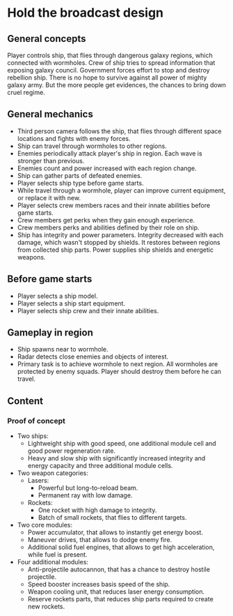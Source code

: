 # Hold the broadcast design

## General concepts
Player controls ship, that flies through dangerous galaxy regions, which connected with wormholes. Crew of ship tries to spread information that exposing galaxy council. Government forces effort to stop and destroy rebellion ship. There is no hope to survive against all power of mighty galaxy army. But the more people get evidences, the chances to bring down cruel regime.

## General mechanics
- Third person camera follows the ship, that flies through different space locations and fights with enemy forces.
- Ship can travel through wormholes to other regions.
- Enemies periodically attack player's ship in region. Each wave is stronger than previous.
- Enemies count and power increased with each region change.
- Ship can gather parts of defeated enemies.
- Player selects ship type before game starts.
- While travel through a wormhole, player can improve current equipment, or replace it with new.
- Player selects crew members races and their innate abilities before game starts.
- Crew members get perks when they gain enough experience.
- Crew members perks and abilities defined by their role on ship.
- Ship has integrity and power parameters. Integrity decreased with each damage, which wasn't stopped by shields. It restores between regions from collected ship parts. Power supplies ship shields and energetic weapons.

## Before game starts
- Player selects a ship model.
- Player selects a ship start equipment.
- Player selects ship crew and their innate abilities.

## Gameplay in region
- Ship spawns near to wormhole.
- Radar detects close enemies and objects of interest.
- Primary task is to achieve wormhole to next region. All wormholes are protected by enemy squads. Player should destroy them before he can travel.

## Content

### Proof of concept
- Two ships:
    - Lightweight ship with good speed, one additional module cell and good power regeneration rate.
    - Heavy and slow ship with significantly increased integrity and energy capacity and three additional module cells.
- Two weapon categories:
    - Lasers:
        - Powerful but long-to-reload beam.
        - Permanent ray with low damage.
    - Rockets:
        - One rocket with high damage to integrity.
        - Batch of small rockets, that flies to different targets.
- Two core modules:
    - Power accumulator, that allows to instantly get energy boost.
    - Maneuver drives, that allows to dodge enemy fire.
    - Additional solid fuel engines, that allows to get high acceleration, while fuel is present.
- Four additional modules:
    - Anti-projectile autocannon, that has a chance to destroy hostile projectile.
    - Speed booster increases basis speed of the ship.
    - Weapon cooling unit, that reduces laser energy consumption.
    - Reserve rockets parts, that reduces ship parts required to create new rockets.